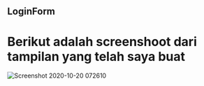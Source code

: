 ## LoginForm
# Berikut adalah screenshoot dari tampilan yang telah saya buat 

![Screenshot 2020-10-20 072610](https://user-images.githubusercontent.com/54626091/96526906-1077ed00-12a9-11eb-84d0-05ac9fef4c12.png)
